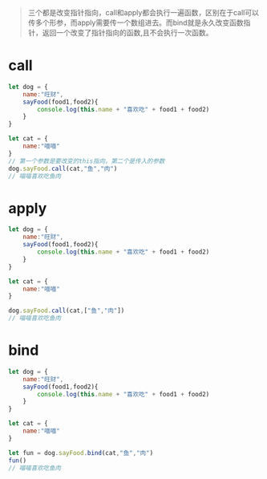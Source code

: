 > 三个都是改变指针指向，call和apply都会执行一遍函数，区别在于call可以传多个形参，而apply需要传一个数组进去。而bind就是永久改变函数指针，返回一个改变了指针指向的函数,且不会执行一次函数。

# call

```javascript
let dog = {
    name:"旺财",
    sayFood(food1,food2){
        console.log(this.name + "喜欢吃" + food1 + food2)
    }
}

let cat = {
    name:"喵喵"
}
// 第一个参数是要改变的this指向，第二个是传入的参数
dog.sayFood.call(cat,"鱼","肉") 
// 喵喵喜欢吃鱼肉
```

# apply

```javascript
let dog = {
    name:"旺财",
    sayFood(food1,food2){
        console.log(this.name + "喜欢吃" + food1 + food2)
    }
}

let cat = {
    name:"喵喵"
}

dog.sayFood.call(cat,["鱼","肉"]) 
// 喵喵喜欢吃鱼肉
```

# bind

```javascript
let dog = {
    name:"旺财",
    sayFood(food1,food2){
        console.log(this.name + "喜欢吃" + food1 + food2)
    }
}

let cat = {
    name:"喵喵"
}

let fun = dog.sayFood.bind(cat,"鱼","肉") 
fun()
// 喵喵喜欢吃鱼肉
```

